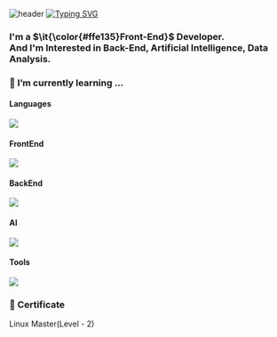 ![header](https://capsule-render.vercel.app/api?type=venom&color=ffe135&height=200&section=header&text=Welcome%20To%20horangdev's%20Github&fontSize=30&fontColor=6c7b8b)
[![Typing SVG](https://readme-typing-svg.demolab.com?font=Pretendard&weight=500&pause=1000&color=7F8BAA&random=false&width=435&lines=A%20Deo%20Vocatus%20Rite%20Paratus)](https://git.io/typing-svg)

<h3>I'm a $\it{\color{#ffe135}Front-End}$ Developer. <br> And I'm Interested in Back-End, Artificial Intelligence, Data Analysis.</h3>

<h3>🌱 I’m currently learning ...</h3>
<div>
 <h4>Languages</h4>
 <img src="https://skillicons.dev/icons?i=js,ts,python" />
</div>
<div>
 <h4>FrontEnd</h4>
 <img src="https://skillicons.dev/icons?i=react,nextjs" />
</div>
<div>
 <h4>BackEnd</h4>
 <img src="https://skillicons.dev/icons?i=express,nestjs,django" />
</div>
<div>
 <h4>AI</h4>
  <img src="https://skillicons.dev/icons?i=tensorflow" />
</div>
<div>
 <h4>Tools</h4>
 <img src="https://skillicons.dev/icons?i=git,github,vscode,webstorm,notion" />
</div>

<h3>🌱 Certificate</h3>
<p>Linux Master(Level - 2)</p>
